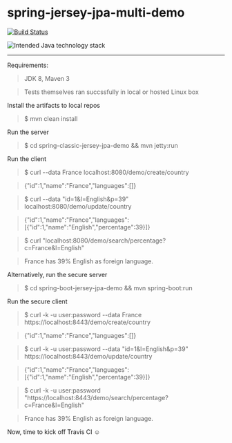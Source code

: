 # spring-jersey-jpa-multi-demo

[![Build Status](https://travis-ci.org/sprint4us/spring-jersey-jpa-multi-demo.svg?branch=master)](https://github.com/sprint4us/spring-jersey-jpa-multi-demo)

![Intended Java technology stack](http://ibin.co/3EZ7vQAYb8cT.png)

---

Requirements:
>JDK 8, Maven 3

>Tests themselves ran succssfully in local or hosted Linux box

Install the artifacts to local repos
>$ mvn clean install

Run the server
>$ cd spring-classic-jersey-jpa-demo && mvn jetty:run 

Run the client
>$ curl --data France localhost:8080/demo/create/country

>{"id":1,"name":"France","languages":[]}

>$ curl --data "id=1&l=English&p=39" localhost:8080/demo/update/country

>{"id":1,"name":"France","languages":[{"id":1,"name":"English","percentage":39}]}

>$ curl "localhost:8080/demo/search/percentage?c=France&l=English"

>France has 39% English as foreign language.

Alternatively, run the secure server
>$ cd spring-boot-jersey-jpa-demo && mvn spring-boot:run

Run the secure client
>$ curl -k -u user:password --data France https://localhost:8443/demo/create/country

>{"id":1,"name":"France","languages":[]}

>$ curl -k -u user:password --data "id=1&l=English&p=39" https://localhost:8443/demo/update/country

>{"id":1,"name":"France","languages":[{"id":1,"name":"English","percentage":39}]}

>$ curl -k -u user:password "https://localhost:8443/demo/search/percentage?c=France&l=English"

>France has 39% English as foreign language.

Now, time to kick off Travis CI ☺
